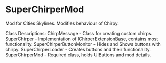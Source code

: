 # SuperChirperMod
Mod for Cities Skylines. Modifies behaviour of Chirpy.

Class Descriptions:
ChirpMessage - Class for creating custom chirps.
SuperChirper - Implementation of IChirperExtensionBase, contains most functionality.
SuperChirperButtonMonitor - Hides and Shows buttons with chirpy.
SuperChirperLoader - Creates buttons and their functionality.
SuperChirperMod - Required class, holds UIButtons and mod details.
